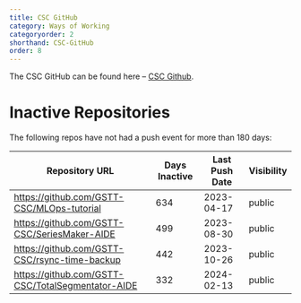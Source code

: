 ```yaml
---
title: CSC GitHub
category: Ways of Working
categoryorder: 2
shorthand: CSC-GitHub
order: 8
---
```


The CSC GitHub can be found here – <a href="https://github.com/GSTT-CSC/">CSC Github</a>.

# Inactive Repositories

The following repos have not had a push event for more than 180 days:

| Repository URL | Days Inactive | Last Push Date | Visibility |
| --- | --- | --- | --- |
| https://github.com/GSTT-CSC/MLOps-tutorial | 634 | 2023-04-17 | public |
| https://github.com/GSTT-CSC/SeriesMaker-AIDE | 499 | 2023-08-30 | public |
| https://github.com/GSTT-CSC/rsync-time-backup | 442 | 2023-10-26 | public |
| https://github.com/GSTT-CSC/TotalSegmentator-AIDE | 332 | 2024-02-13 | public |
